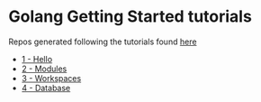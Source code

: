 # Golang Getting Started tutorials

Repos generated following the tutorials found [here](https://go.dev/doc/tutorial/)

* [1 - Hello](/1-hello/Readme.md)
* [2 - Modules](/2-modules/Readme.md)
* [3 - Workspaces](/3-workspace/Readme.md)
* [4 - Database](/4-database/Readme.md)